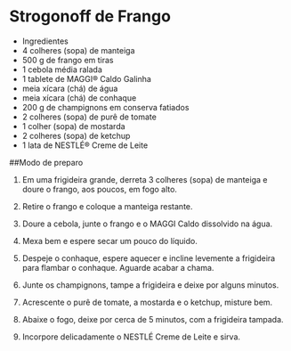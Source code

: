 # Strogonoff de Frango

- Ingredientes
- 4 colheres (sopa) de manteiga
- 500 g de frango em tiras
- 1 cebola média ralada
- 1 tablete de MAGGI® Caldo Galinha
- meia xícara (chá) de água
- meia xícara (chá) de conhaque
- 200 g de champignons em conserva fatiados
- 2 colheres (sopa) de purê de tomate
- 1 colher (sopa) de mostarda
- 2 colheres (sopa) de ketchup
- 1 lata de NESTLÉ® Creme de Leite

##Modo de preparo

1. Em uma frigideira grande, derreta 3 colheres (sopa) de manteiga e doure o frango, aos poucos, em fogo alto.

2. Retire o frango e coloque a manteiga restante.

3. Doure a cebola, junte o frango e o MAGGI Caldo dissolvido na água.

3. Mexa bem e espere secar um pouco do líquido.

4. Despeje o conhaque, espere aquecer e incline levemente a frigideira para flambar o conhaque. Aguarde acabar a chama.

5. Junte os champignons, tampe a frigideira e deixe por alguns minutos.

6. Acrescente o purê de tomate, a mostarda e o ketchup, misture bem.

7. Abaixe o fogo, deixe por cerca de 5 minutos, com a frigideira tampada.

8. Incorpore delicadamente o NESTLÉ Creme de Leite e sirva.
